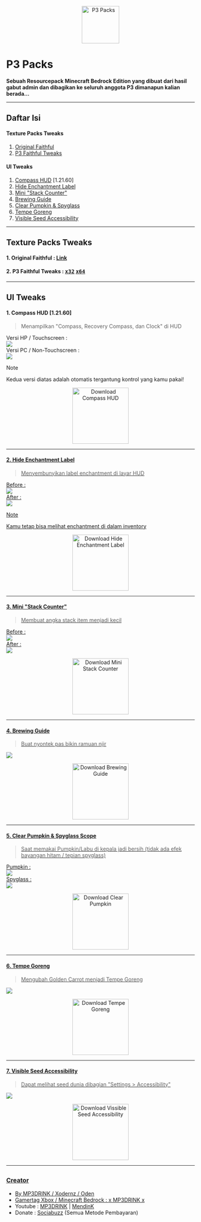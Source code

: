 <p align="center"><a href=https://github.com/Xodernz/P3-Pack><img src=/Images/p3icon.png alt="P3 Packs" height="100"></a></p>

# P3 Packs
**Sebuah Resourcepack Minecraft Bedrock Edition yang dibuat dari hasil gabut admin dan dibagikan ke seluruh anggota P3 dimanapun kalian berada...**
<hr>

## Daftar Isi
#### Texture Packs Tweaks
1. [Original Faithful](#1-original-faithful--link)
2. [P3 Faithful Tweaks](#2-p3-faithful-tweaks--x32-x64)
#### UI Tweaks
1. [Compass HUD](#1-compass-hud-12160) [1.21.60]
2. [Hide Enchantment Label](#2-hide-enchantment-label)
3. [Mini "Stack Counter"](#3-mini-stack-counter)
4. [Brewing Guide](#4-brewing-guide)
5. [Clear Pumpkin & Spyglass](#5-clear-pumpkin--spyglass-scope)
6. [Tempe Goreng](#6-tempe-goreng)
7. [Visible Seed Accessibility](#7-visible-seed-accessibility)
<hr>

## Texture Packs Tweaks
#### 1. Original Faithful : [Link](https://faithfulpack.net/)
#### 2. P3 Faithful Tweaks : [<kbd>x32</kbd>](https://github.com/Xodernz/P3-Pack/releases/download/all/P3.Faithfull.Tweaks.32x.mcpack) [<kbd>x64</kbd>](https://github.com/Xodernz/P3-Pack/releases/download/all/P3.Faithfull.Tweaks.64x.mcpack)
<hr>

## UI Tweaks
#### 1. Compass HUD [1.21.60]
>Menampilkan "Compass, Recovery Compass, dan Clock" di HUD

Versi HP / Touchscreen :\
![](/Images/compass%20ts.png)\
Versi PC / Non-Touchscreen :\
![](/Images/compass%20non%20ts.png)
>[!Note]
>Kedua versi diatas adalah otomatis tergantung kontrol yang kamu pakai!
<p align="center"> <a href=https://github.com/Xodernz/P3-Pack/releases/download/all/P3.Compass.HUD.mcpack><img src=/Images/dlbtn.png alt="Download Compass HUD" width="150"></p>
<hr>

#### 2. Hide Enchantment Label
>Menyembunyikan label enchantment di layar HUD

Before :\
![](/Images/Hide%20Enchant%20Before.png)\
After :\
![](/Images/Hide%20Enchant%20After.png)
>[!Note]
>Kamu tetap bisa melihat enchantment di dalam inventory
<p align="center"><a href=https://github.com/Xodernz/P3-Pack/releases/download/all/Hide.Enchant.mcpack><img src=/Images/dlbtn.png alt="Download Hide Enchantment Label" width="150"></p>
<hr>

#### 3. Mini "Stack Counter"
>Membuat angka stack item menjadi kecil

Before :\
![](/Images/Stk%20Count%20B.png)\
After :\
![](/Images/Stk%20Count%20A.png)
<p align="center"><a href=https://github.com/Xodernz/P3-Pack/releases/download/all/mini.stack.counter.mcpack><img src=/Images/dlbtn.png alt="Download Mini Stack Counter" width="150"></p>
<hr>

#### 4. Brewing Guide
>Buat nyontek pas bikin ramuan njir

![](/Images/Brew%20Guide.png)
<p align="center"><a href=https://github.com/Xodernz/P3-Pack/releases/download/all/Brewing.Guide.mcpack><img src=/Images/dlbtn.png alt="Download Brewing Guide" width="150"></p>
<hr>

#### 5. Clear Pumpkin & Spyglass Scope
>Saat memakai Pumpkin/Labu di kepala jadi bersih (tidak ada efek bayangan hitam / tepian spyglass)

Pumpkin :\
![](/Images/Pumpkin.png)\
Spyglass :\
![](/Images/Spyglass.png)
<p align="center"><a href=https://github.com/Xodernz/P3-Pack/releases/download/all/Clear.Pumpkin.Spyglass.mcpack><img src=/Images/dlbtn.png alt="Download Clear Pumpkin" width="150"></p>
<hr>

#### 6. Tempe Goreng
>Mengubah Golden Carrot menjadi Tempe Goreng

![](/Images/Tempegoreng.png)
<p align="center"><a href=https://github.com/Xodernz/P3-Pack/releases/download/Tempe-Goreng/Tempe.Goreng.mcpack><img src=/Images/dlbtn.png alt="Download Tempe Goreng" width="150"></p>
<hr>

#### 7. Visible Seed Accessibility
>Dapat melihat seed dunia dibagian "Settings > Accessibility"

![](/Images/seedvis.png)
<p align="center"><a href=https://github.com/Xodernz/P3-Pack/releases/download/visible-seed/Visual.Seed.Accessibility.mcpack><img src=/Images/dlbtn.png alt="Download Vissible Seed Accessibility" width="150"></p>
<hr>

##
  
### Creator
- By MP3DRINK / Xodernz / Oden
- Gamertag Xbox / Minecraft Bedrock : [x MP3DRINK x](https://www.xbox.com/id-ID/play/user/x%20MP3DRINK%20x)
- Youtube : [MP3DRINK](https://youtube.com/@mp3drink?si=6Ti0AEUtgduGYtDA) | [MendinK](https://youtube.com/@mendink?si=tUJw6PHADkaFqCWe)
- Donate : [Sociabuzz](https://sociabuzz.com/mp3drink/tribe) (Semua Metode Pembayaran)
